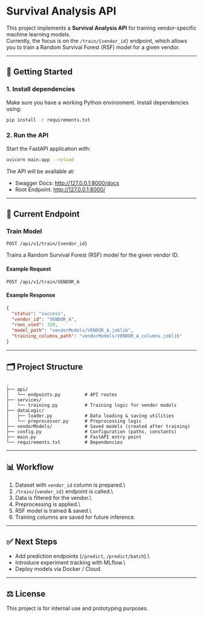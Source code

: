 # Survival Analysis API

This project implements a **Survival Analysis API** for training
vendor-specific machine learning models.\
Currently, the focus is on the `/train/{vendor_id}` endpoint, which
allows you to train a Random Survival Forest (RSF) model for a given
vendor.

------------------------------------------------------------------------

## 🚀 Getting Started

### 1. Install dependencies

Make sure you have a working Python environment. Install dependencies
using:

``` bash
pip install -r requirements.txt
```

### 2. Run the API

Start the FastAPI application with:

``` bash
uvicorn main:app --reload
```

The API will be available at:

-   Swagger Docs: <http://127.0.0.1:8000/docs>
-   Root Endpoint: <http://127.0.0.1:8000/>

------------------------------------------------------------------------

## 📌 Current Endpoint

### Train Model

`POST /api/v1/train/{vendor_id}`

Trains a Random Survival Forest (RSF) model for the given vendor ID.

#### Example Request

``` http
POST /api/v1/train/VENDOR_A
```

#### Example Response

``` json
{
  "status": "success",
  "vendor_id": "VENDOR_A",
  "rows_used": 320,
  "model_path": "vendorModels/VENDOR_A.joblib",
  "training_columns_path": "vendorModels/VENDOR_A_columns.joblib"
}
```

------------------------------------------------------------------------

## 🗂️ Project Structure

    .
    ├── api/
    │   └── endpoints.py         # API routes
    ├── services/
    │   └── training.py          # Training logic for vendor models
    ├── dataLogic/
    │   ├── loader.py            # Data loading & saving utilities
    │   └── preprocessor.py      # Preprocessing logic
    ├── vendorModels/            # Saved models (created after training)
    ├── config.py                # Configuration (paths, constants)
    ├── main.py                  # FastAPI entry point
    └── requirements.txt         # Dependencies

------------------------------------------------------------------------

## 📊 Workflow

1.  Dataset with `vendor_id` column is prepared.\
2.  `/train/{vendor_id}` endpoint is called.\
3.  Data is filtered for the vendor.\
4.  Preprocessing is applied.\
5.  RSF model is trained & saved.\
6.  Training columns are saved for future inference.

------------------------------------------------------------------------

## ✅ Next Steps

-   Add prediction endpoints (`/predict`, `/predict/batch`).\
-   Introduce experiment tracking with MLflow.\
-   Deploy models via Docker / Cloud.

------------------------------------------------------------------------

## ⚖️ License

This project is for internal use and prototyping purposes.
